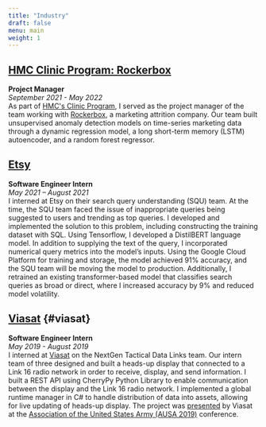 ```yaml
---
title: "Industry"
draft: false
menu: main
weight: 1
---
```


<!-- I am an undergraduate studying mathematics and computer science at [Harvey Mudd College](https://www.hmc.edu/), where I am a [Harvey S. Mudd Merit Scholar](https://www.hmc.edu/admission/afford/scholarships-and-grants/merit-based-scholarships/harvey-s-mudd-merit-award). I am advised by [Professor George D. Montañez](https://www.cs.hmc.edu/~montanez/) and [Professor Dagan Karp](https://www.math.hmc.edu/~dk/). I am a member of the [AMISTAD Lab](https://www.cs.hmc.edu/~montanez/amistad.html), led by Professor Montañez, where I conduct research in theoretical machine learning. I have also worked with [Profesesor Weiqing Gu](https://math.hmc.edu/gu/) in geometric deep learning. I will be graduating from Harvey Mudd College with a B.S. in May 2022. I hope to pursue a Ph.D. in computer science next year focusing on deep learning and reinforcement learning.

Last Updated: November 2021. -->

## [HMC Clinic Program: Rockerbox](https://www.clinic.cs.hmc.edu/)
**Project Manager**  
*September 2021 - May 2022*  
As part of [HMC's Clinic Program](https://www.clinic.cs.hmc.edu/), I served as the project manager of the team working with [Rockerbox](https://www.rockerbox.com/), a marketing attrition company. Our team built unsupervised anomaly detection models on time-series marketing data through a dynamic regression model, a long short-term memory (LSTM) autoencoder, and a random forest regressor.


## [Etsy](https://www.etsy.com/)
**Software Engineer Intern**  
*May 2021 – August 2021*  
I interned at Etsy on their search query understanding (SQU) team. At the time, the SQU team faced the issue of inappropriate queries being suggested to users and trending as top queries. I developed and implemented the solution to this problem, including constructing the training dataset with SQL. Using Tensorflow, I developed a DistilBERT language model. In addition to supplying the text of the query, I incorporated numerical query metrics into the model’s inputs. Using the Google Cloud Platform for training and storage, the model achieved 91% accuracy, and the SQU team will be moving the model to production. Additionally, I retrained an existing transformer-based model that classifies search queries as broad or direct, where I increased accuracy by 9% and reduced model volatility.


## [Viasat](https://www.viasat.com/) {#viasat}
**Software Engineer Intern**  
*May 2019 - August 2019*  
I interned at [Viasat](https://www.viasat.com/) on the NextGen Tactical Data Links team. Our intern team of three designed and built a heads-up display that connected to a Link 16 radio network in order to receive, display, and send information. I built a REST API using CherryPy Python Library to enable communication between the display and the Link 16 radio network. I implemented a global runtime manager in C# to handle distribution of data into assets, allowing for live updating of heads-up display. The project was [presented](https://www.linkedin.com/posts/viasat-government_ausa2019-nationalasset-activity-6591002603256115200-3vmt) by Viasat at the [Association of the United States Army (AUSA 2019)](https://www.ausa.org/meet) conference. 


<!-- I enabled communication between the display and the Link 16 radio network. To achieve two-way communication, I exposed URL routes on a web server that was connected to the Link 16 network, allowing the encrypted Link 16 messages to be acquired through an HTTP GET request. I built a REST API using the [CherryPy](https://cherrypy.org/) Python library; the REST API issued the web requests to the web server. 


Additionally, I developed the global runtime manager in C# to handle the distribution of the Link 16 messages that were acquired by the REST API. The information was parsed and then distributed into the display’s “assets,” which included a map, compass and radar. Using the Link 16 radio data, I created an interactive and dynamic map, allowing soldiers to view friendly and hostile units in their area. -->

<!-- ## [General Assembly: Data Science Course](https://generalassemb.ly/education/data-science/new-york-city)
**Student**  
*June 2017 - August 2017*  
In the summer of 2017, I took [General Assembly's](https://generalassemb.ly/) [data science course](https://generalassemb.ly/education/data-science/new-york-city), taught in New York City. During the course, we learned how to build machine learning algorithms – including decision trees, random forest regression and classification models, K-nearest neighbors, and logistic regression. We used Python's [Pandas](https://pandas.pydata.org/) and [NumPy](https://numpy.org/) libraries for collecting and cleaning the data, and we used the [Scikit-Learn](https://scikit-learn.org/stable/) library for implementing the models.

As part of the final project for the course, I built a random forest regression model in Python to predict the final sale prices of Iowa houses with over 90% accuracy. I then presented the model’s results to General Assembly faculty and students. The project is available on [Github](https://github.com/nico-espinosadice/house-price-prediction) and [Housing_Prices_Analysis.pdf](/img/Housing_Prices_Analysis.pdf). -->

<!-- ## [Coursework](/img/EspinosaDice_Transcript.pdf) {#coursework}
A list of the mathematics and computer science courses I have taken is available [here](/img/EspinosaDice_Transcript.pdf). -->

<!-- In terms of coursework, I have enjoyed both applied mathematics and computer science courses – including [mathematics of big data](https://math189bigdata.github.io/index.html), data structures and program development, and algorithms – and theoretical courses such as abstract algebra and real analysis. A full list of the coursework that I have taken is available [here](/img/EspinosaDice_Coursework.pdf).
 -->
